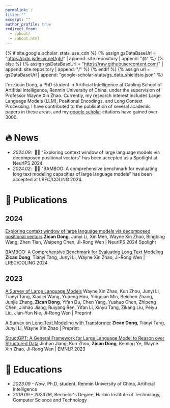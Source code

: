 ```yaml
---
permalink: /
title: ""
excerpt: ""
author_profile: true
redirect_from: 
  - /about/
  - /about.html
---
```


{% if site.google_scholar_stats_use_cdn %}
{% assign gsDataBaseUrl = "https://cdn.jsdelivr.net/gh/" | append: site.repository | append: "@" %}
{% else %}
{% assign gsDataBaseUrl = "https://raw.githubusercontent.com/" | append: site.repository | append: "/" %}
{% endif %}
{% assign url = gsDataBaseUrl | append: "google-scholar-stats/gs_data_shieldsio.json" %}

<span class='anchor' id='about-me'></span>

I'm Zican Dong, a PhD student in Artificial Intelligence at Gaoling School of Artifitial Intelligence, Renmin University of China, under the supervision of Professor Wayne Xin Zhao. Currently, my research interest includes Large Language Models (LLM), Positional Encodings, and Long Context Processing. I have contributed to the publication of several academic papers in these areas, and my [google scholar](https://scholar.google.com/citations?user=gnQfRVMAAAAJ) citations have gained over 3000.

<!-- 
I have published more than 100 papers at the top international AI conferences with total <a href='https://scholar.google.com/citations?user=DhtAFkwAAAAJ'>google scholar citations <strong><span id='total_cit'>260000+</span></strong></a> (You can also use google scholar badge <a href='https://scholar.google.com/citations?user=DhtAFkwAAAAJ'><img src="https://img.shields.io/endpoint?url={{ url | url_encode }}&logo=Google%20Scholar&labelColor=f6f6f6&color=9cf&style=flat&label=citations"></a>). -->


# 🔥 News
- *2024.09*: &nbsp;🎉🎉 "Exploring context window of large language models via decomposed positional vectors" has been accepted as a Spotlight at NeurIPS 2024.
- *2024.02*: &nbsp;🎉🎉 "BAMBOO: A comprehensive benchmark for evaluating long text modeling capacities of large language models" has been accepted at LREC/COLING 2024.

# 📝 Publications 
## 2024

[Exploring context window of large language models via decomposed positional vectors](https://arxiv.org/abs/2405.18009) **Zican Dong**, Junyi Li, Xin Men, Wayne Xin Zhao, Bingbing Wang, Zhen Tian, Weipeng Chen, Ji-Rong Wen | NeurIPS 2024 Spolight


[BAMBOO: A Comprehensive Benchmark for Evaluating Long Text Modeling](https://aclanthology.org/2024.lrec-main.188/) **Zican Dong**, Tianyi Tang, Junyi Li, Wayne Xin Zhao, Ji-Rong Wen | LREC/COLING 2024

## 2023 

[A Survey of Large Language Models](https://arxiv.org/abs/2303.18223) 	Wayne Xin Zhao, Kun Zhou, Junyi Li, Tianyi Tang, Xiaolei Wang, Yupeng Hou, Yingqian Min, Beichen Zhang, Junjie Zhang, **Zican Dong**, Yifan Du, Chen Yang, Yushuo Chen, Zhipeng Chen, Jinhao Jiang, Ruiyang Ren, Yifan Li, Xinyu Tang, Zikang Liu, Peiyu Liu, Jian-Yun Nie, Ji-Rong Wen | Preprint

[A Survey on Long Text Modeling with Transformer](https://arxiv.org/abs/2302.14502) **Zican Dong**, Tianyi Tang, Junyi Li, Wayne Xin Zhao | Preprint

[StructGPT: A General Framework for Large Language Model to Reason over Structured Data](https://aclanthology.org/2023.emnlp-main.574/) 	Jinhao Jiang, Kun Zhou, **Zican Dong**, Keming Ye, Wayne Xin Zhao, Ji-Rong Wen | EMNLP 2023


# 📖 Educations
- *2023.09 - Now*, Ph.D. student, Renmin University of China, Artificial Intelligence
- *2019.09 - 2023.06*, Bechelor's Degree, Harbin Institute of Technology, Computer Science and Technology

<!-- # 💬 Invited Talks
- *2021.06*, Lorem ipsum dolor sit amet, consectetur adipiscing elit. Vivamus ornare aliquet ipsum, ac tempus justo dapibus sit amet. 
- *2021.03*, Lorem ipsum dolor sit amet, consectetur adipiscing elit. Vivamus ornare aliquet ipsum, ac tempus justo dapibus sit amet.  \| [\[video\]](https://github.com/)

# 💻 Internships
- *2019.05 - 2020.02*, [Lorem](https://github.com/), China. -->